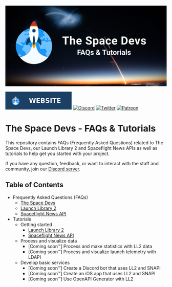 ![Repository Poster](assets/repo_poster.png)

[![Website](https://raw.githubusercontent.com/TheSpaceDevs/Tutorials/e36b2c250ce7fcd4a801c1ed6cb1f9f9d031696b/assets/badge_tsd_website.svg)](https://thespacedevs.com/)
[![Discord](https://img.shields.io/badge/Discord-%237289DA.svg?style=for-the-badge&logo=discord&logoColor=white)](https://discord.gg/p7ntkNA)
[![Twitter](https://img.shields.io/badge/Twitter-%231DA1F2.svg?style=for-the-badge&logo=Twitter&logoColor=white)](https://twitter.com/TheSpaceDevs)
[![Patreon](https://img.shields.io/badge/Patreon-F96854?style=for-the-badge&logo=patreon&logoColor=white)](https://www.patreon.com/TheSpaceDevs)

# The Space Devs - FAQs & Tutorials

This repository contains FAQs (Frequently Asked Questions) related to The Space Devs, our Launch Library 2 and
Spaceflight News APIs as well as tutorials to help get you started with your project.

If you have any question, feedback, or want to interact with the staff and community, join our [Discord server](https://discord.gg/p7ntkNA).

## Table of Contents

<!-- Start TOC (do not remove me) -->

* Frequently Asked Questions (FAQs)
  * [The Space Devs](faqs/faq_TSD.md)
  * [Launch Library 2](faqs/faq_LL2.md)
  * [Spaceflight News API](faqs/faq_SNAPI.md)
* Tutorials
  * Getting started
    * [Launch Library 2](tutorials/getting_started_LL2.md)
    * [Spaceflight News API](tutorials/getting_started_SNAPI.md)
  * Process and visualize data
    * [Coming soon™] Process and make statistics with LL2 data
    * [Coming soon™] Process and visualize launch telemetry with LDAPI
  * Develop basic services
    * [Coming soon™] Create a Discord bot that uses LL2 and SNAPI
    * [Coming soon™] Create an iOS app that uses LL2 and SNAPI
    * [Coming soon™] Use OpenAPI Generator with LL2
  

<!-- End TOC (do not remove me) -->
